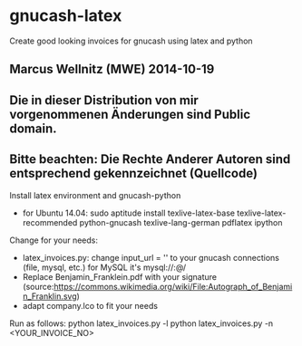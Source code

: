 gnucash-latex
=============

Create good looking invoices for gnucash using latex and python

## Marcus Wellnitz (MWE) 2014-10-19
## Die in dieser Distribution von mir vorgenommenen Änderungen sind Public domain. 
## Bitte beachten: Die Rechte Anderer Autoren sind entsprechend gekennzeichnet (Quellcode)

Install latex environment and gnucash-python
* for Ubuntu 14.04: sudo aptitude install texlive-latex-base texlive-latex-recommended python-gnucash texlive-lang-german pdflatex ipython

Change for your needs:
* latex_invoices.py: change input_url = '' to your gnucash connections (file, mysql, etc.) for MySQL it's mysql://<USERNAME>:<PASSWORD>@<SERVER>/<DATABASE>
* Replace Benjamin_Franklein.pdf with your signature (source:https://commons.wikimedia.org/wiki/File:Autograph_of_Benjamin_Franklin.svg)
* adapt company.lco to fit your needs

Run as follows:
python latex_invoices.py -l 
python latex_invoices.py -n <YOUR_INVOICE_NO>
